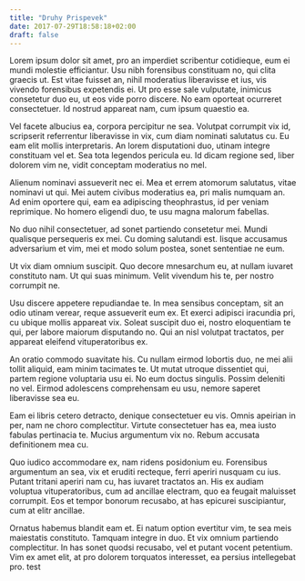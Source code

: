 ```yaml
---
title: "Druhy Prispevek"
date: 2017-07-29T18:58:18+02:00
draft: false
---
```


Lorem ipsum dolor sit amet, pro an imperdiet scribentur cotidieque, eum ei mundi molestie efficiantur. Usu nibh forensibus constituam no, qui clita graecis ut. Est vitae fuisset an, nihil moderatius liberavisse et ius, vis vivendo forensibus expetendis ei. Ut pro esse sale vulputate, inimicus consetetur duo eu, ut eos vide porro discere. No eam oporteat ocurreret consectetuer. Id nostrud appareat nam, cum ipsum quaestio ea.

Vel facete albucius ea, corpora percipitur ne sea. Volutpat corrumpit vix id, scripserit referrentur liberavisse in vix, cum diam nominati salutatus cu. Eu eam elit mollis interpretaris. An lorem disputationi duo, utinam integre constituam vel et. Sea tota legendos pericula eu. Id dicam regione sed, liber dolorem vim ne, vidit conceptam moderatius no mel.

Alienum nominavi assueverit nec ei. Mea et errem atomorum salutatus, vitae nominavi ut qui. Mei autem civibus moderatius ea, pri malis numquam an. Ad enim oportere qui, eam ea adipiscing theophrastus, id per veniam reprimique. No homero eligendi duo, te usu magna malorum fabellas.

No duo nihil consectetuer, ad sonet partiendo consetetur mei. Mundi qualisque persequeris ex mei. Cu doming salutandi est. Iisque accusamus adversarium et vim, mei et modo solum postea, sonet sententiae ne eum.

Ut vix diam omnium suscipit. Quo decore mnesarchum eu, at nullam iuvaret constituto nam. Ut qui suas minimum. Velit vivendum his te, per nostro corrumpit ne.

Usu discere appetere repudiandae te. In mea sensibus conceptam, sit an odio utinam verear, reque assueverit eum ex. Et exerci adipisci iracundia pri, cu ubique mollis appareat vix. Soleat suscipit duo ei, nostro eloquentiam te qui, per labore maiorum disputando no. Qui an nisl volutpat tractatos, per appareat eleifend vituperatoribus ex.

An oratio commodo suavitate his. Cu nullam eirmod lobortis duo, ne mei alii tollit aliquid, eam minim tacimates te. Ut mutat utroque dissentiet qui, partem regione voluptaria usu ei. No eum doctus singulis. Possim deleniti no vel. Eirmod adolescens comprehensam eu usu, nemore saperet liberavisse sea eu.

Eam ei libris cetero detracto, denique consectetuer eu vis. Omnis apeirian in per, nam ne choro complectitur. Virtute consectetuer has ea, mea iusto fabulas pertinacia te. Mucius argumentum vix no. Rebum accusata definitionem mea cu.

Quo iudico accommodare ex, nam ridens posidonium eu. Forensibus argumentum an sea, vix et eruditi recteque, ferri aperiri nusquam cu ius. Putant tritani aperiri nam cu, has iuvaret tractatos an. His ex audiam voluptua vituperatoribus, cum ad ancillae electram, quo ea feugait maluisset corrumpit. Eos et tempor bonorum recusabo, at has epicurei suscipiantur, cum at elitr ancillae.

Ornatus habemus blandit eam et. Ei natum option evertitur vim, te sea meis maiestatis constituto. Tamquam integre in duo. Et vix omnium partiendo complectitur. In has sonet quodsi recusabo, vel et putant vocent petentium. Vim ex amet elit, at pro dolorem torquatos interesset, ea persius intellegebat pro. test
